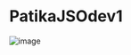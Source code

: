 # PatikaJSOdev1

![image](https://user-images.githubusercontent.com/80510115/172991479-3e58da8f-9e32-4309-9a7b-cfdc0d46875b.png)
